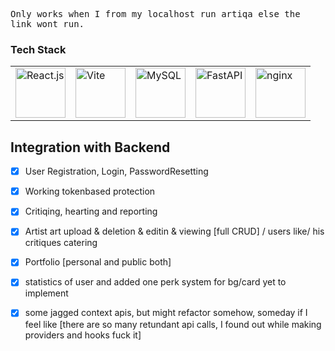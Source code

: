 <samp>Only works when I from my localhost run artiqa else the link wont run.</samp>


### Tech Stack
<table>
  <tr>
    <td><img src="https://cdn.jsdelivr.net/gh/devicons/devicon/icons/react/react-original-wordmark.svg" alt="React.js" width="80" /></td>
    <td><img src="https://cdn.jsdelivr.net/gh/devicons/devicon/icons/vitejs/vitejs-original.svg" alt="Vite" width="80" /></td>
    <td><img src="https://cdn.jsdelivr.net/gh/devicons/devicon/icons/mysql/mysql-original-wordmark.svg" alt="MySQL" width="80" /></td>
    <td><img src="https://cdn.jsdelivr.net/gh/devicons/devicon/icons/fastapi/fastapi-original-wordmark.svg" alt="FastAPI" width="80" /></td>
    <td><img src="https://cdn.jsdelivr.net/gh/devicons/devicon@latest/icons/nginx/nginx-original.svg"  alt="nginx" width="80"/></td>
          
  </tr>
</table>

## Integration with Backend
- [x] User Registration, Login, PasswordResetting
- [x] Working tokenbased protection
- [x] Critiqing, hearting and reporting
- [x] Artist art upload & deletion & editin & viewing [full CRUD] / users like/ his critiques catering
- [x] Portfolio [personal and public both]
- [x] statistics of user and added one perk system for bg/card yet to implement
- [x] some jagged context apis, but might refactor somehow, someday if I feel like [there are so many retundant api  calls, I found out while making providers and hooks fuck it]


